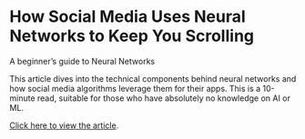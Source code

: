 # How Social Media Uses Neural Networks to Keep You Scrolling
A beginner’s guide to Neural Networks

This article dives into the technical components behind neural networks and how social media algorithms leverage them for their apps. This is a 10-minute read, suitable for those who have absolutely no knowledge on AI or ML.

[Click here to view the article](https://medium.com/@armaang/how-social-media-uses-neural-networks-to-keep-you-scrolling-f9e446c4d53d).
